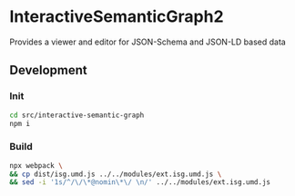# InteractiveSemanticGraph2

Provides a viewer and editor for JSON-Schema and JSON-LD based data


## Development

### Init
```bash
cd src/interactive-semantic-graph
npm i
```

### Build
```bash
npx webpack \
&& cp dist/isg.umd.js ../../modules/ext.isg.umd.js \
&& sed -i '1s/^/\/\*@nomin\*\/ \n/' ../../modules/ext.isg.umd.js
```
